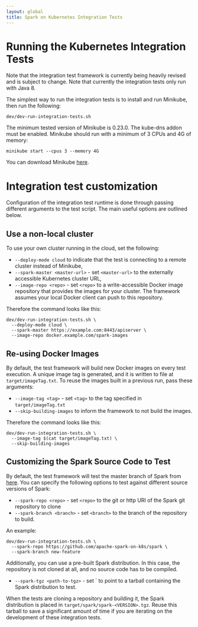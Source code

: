 ```yaml
---
layout: global
title: Spark on Kubernetes Integration Tests
---
```


# Running the Kubernetes Integration Tests

Note that the integration test framework is currently being heavily revised and
is subject to change. Note that currently the integration tests only run with Java 8.

The simplest way to run the integration tests is to install and run Minikube, then run the following:

    dev/dev-run-integration-tests.sh

The minimum tested version of Minikube is 0.23.0. The kube-dns addon must be enabled. Minikube should
run with a minimum of 3 CPUs and 4G of memory:

    minikube start --cpus 3 --memory 4G

You can download Minikube [here](https://github.com/kubernetes/minikube/releases).

# Integration test customization

Configuration of the integration test runtime is done through passing different arguments to the test script. The main useful options are outlined below.

## Use a non-local cluster

To use your own cluster running in the cloud, set the following:

* `--deploy-mode cloud` to indicate that the test is connecting to a remote cluster instead of Minikube,
* `--spark-master <master-url>` - set `<master-url>` to the externally accessible Kubernetes cluster URL,
* `--image-repo <repo>` - set `<repo>` to a write-accessible Docker image repository that provides the images for your cluster. The framework assumes your local Docker client can push to this repository.

Therefore the command looks like this:

    dev/dev-run-integration-tests.sh \
      --deploy-mode cloud \
      --spark-master https://example.com:8443/apiserver \
      --image-repo docker.example.com/spark-images

## Re-using Docker Images

By default, the test framework will build new Docker images on every test execution. A unique image tag is generated,
and it is written to file at `target/imageTag.txt`. To reuse the images built in a previous run, pass these arguments:

* `--image-tag <tag>` - set `<tag>` to the tag specified in `target/imageTag.txt`
* `--skip-building-images` to inform the framework to not build the images.

Therefore the command looks like this:

    dev/dev-run-integration-tests.sh \
      --image-tag $(cat target/imageTag.txt) \
      --skip-building-images

## Customizing the Spark Source Code to Test

By default, the test framework will test the master branch of Spark from [here](https://github.com/apache/spark). You
can specify the following options to test against different source versions of Spark:

* `--spark-repo <repo>` - set `<repo>` to the git or http URI of the Spark git repository to clone
* `--spark-branch <branch>` - set `<branch>` to the branch of the repository to build.


An example:

    dev/dev-run-integration-tests.sh \
      --spark-repo https://github.com/apache-spark-on-k8s/spark \
      --spark-branch new-feature

Additionally, you can use a pre-built Spark distribution. In this case, the repository is not cloned at all, and no
source code has to be compiled.

* `--spark-tgz <path-to-tgz>` - set `<path-to-tgz> to point to a tarball containing the Spark distribution to test.

When the tests are cloning a repository and building it, the Spark distribution is placed in
`target/spark/spark-<VERSION>.tgz`. Reuse this tarball to save a significant amount of time if you are iterating on
the development of these integration tests.
